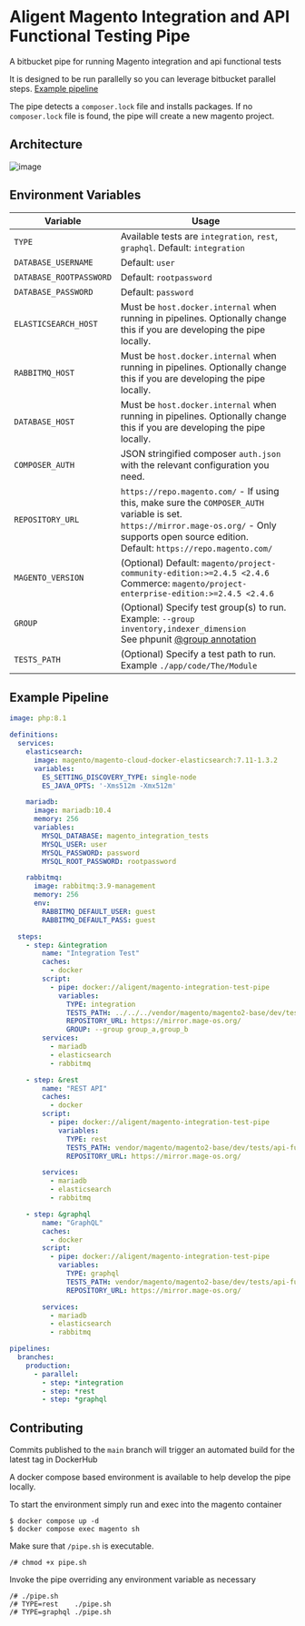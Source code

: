 # Aligent Magento Integration and API Functional Testing Pipe

A bitbucket pipe for running Magento integration and api functional tests 

It is designed to be run parallelly so you can leverage bitbucket parallel steps. [Example pipeline](#example-pipeline)

The pipe detects a `composer.lock` file and installs packages. If no `composer.lock` file is found, the pipe will create
a new magento project.

## Architecture
![image](https://user-images.githubusercontent.com/40108018/213162548-349aeb6a-fb87-4146-b903-ec30afcb32f5.png)


## Environment Variables

| Variable              | Usage                                                                                                                                                      |
|-----------------------|------------------------------------------------------------------------------------------------------------------------------------------------------------|
| `TYPE`                  | Available tests are `integration`, `rest`, `graphql`. Default: `integration`                                                       |
| `DATABASE_USERNAME`     | Default: `user`                                                                                                                                            |
| `DATABASE_ROOTPASSWORD` | Default: `rootpassword`                                                                                                                                    |
| `DATABASE_PASSWORD`     | Default: `password`                                                                                                                                        |
| `ELASTICSEARCH_HOST`    | Must be `host.docker.internal` when running in pipelines. Optionally change this if you are developing the pipe locally.                                   |
| `RABBITMQ_HOST`         | Must be `host.docker.internal` when running in pipelines. Optionally change this if you are developing the pipe locally.                                   |
| `DATABASE_HOST`         | Must be `host.docker.internal` when running in pipelines. Optionally change this if you are developing the pipe locally.                                   |
| `COMPOSER_AUTH`         | JSON stringified composer `auth.json` with the relevant configuration you need.                                                                            |
| `REPOSITORY_URL`        | `https://repo.magento.com/` - If using this, make sure the `COMPOSER_AUTH` variable is set. <br>  `https://mirror.mage-os.org/` - Only supports open source edition. <br> Default: `https://repo.magento.com/` |
| `MAGENTO_VERSION`       | (Optional) Default: `magento/project-community-edition:>=2.4.5 <2.4.6` <br> Commerce: `magento/project-enterprise-edition:>=2.4.5 <2.4.6`                                                                                  |
| `GROUP`                 | (Optional) Specify test group(s) to run. Example: `--group inventory,indexer_dimension` <br> See phpunit [@group annotation](https://phpunit.readthedocs.io/en/9.5/annotations.html#group)                                                                    |
| `TESTS_PATH`            | (Optional) Specify a test path to run. Example `./app/code/The/Module`                                                                                     |

## Example Pipeline
```yml
image: php:8.1

definitions:
  services:
    elasticsearch:
      image: magento/magento-cloud-docker-elasticsearch:7.11-1.3.2
      variables:
        ES_SETTING_DISCOVERY_TYPE: single-node
        ES_JAVA_OPTS: '-Xms512m -Xmx512m'

    mariadb:
      image: mariadb:10.4
      memory: 256
      variables:
        MYSQL_DATABASE: magento_integration_tests
        MYSQL_USER: user
        MYSQL_PASSWORD: password
        MYSQL_ROOT_PASSWORD: rootpassword

    rabbitmq:
      image: rabbitmq:3.9-management
      memory: 256
      env:
        RABBITMQ_DEFAULT_USER: guest
        RABBITMQ_DEFAULT_PASS: guest

  steps:
    - step: &integration
        name: "Integration Test"
        caches:
          - docker
        script:
          - pipe: docker://aligent/magento-integration-test-pipe
            variables:
              TYPE: integration
              TESTS_PATH: ../../../vendor/magento/magento2-base/dev/tests/integration/testsuite/Magento/Framework/MessageQueue/TopologyTest.php
              REPOSITORY_URL: https://mirror.mage-os.org/
              GROUP: --group group_a,group_b
        services: 
          - mariadb
          - elasticsearch
          - rabbitmq

    - step: &rest
        name: "REST API"
        caches:
          - docker
        script:
          - pipe: docker://aligent/magento-integration-test-pipe
            variables:
              TYPE: rest
              TESTS_PATH: vendor/magento/magento2-base/dev/tests/api-functional/testsuite/Magento/Directory/Api/CurrencyInformationAcquirerTest.php
              REPOSITORY_URL: https://mirror.mage-os.org/

        services: 
          - mariadb
          - elasticsearch
          - rabbitmq

    - step: &graphql
        name: "GraphQL"
        caches:
          - docker
        script:
          - pipe: docker://aligent/magento-integration-test-pipe
            variables:
              TYPE: graphql
              TESTS_PATH: vendor/magento/magento2-base/dev/tests/api-functional/testsuite/Magento/GraphQl/Directory/CurrencyTest.php
              REPOSITORY_URL: https://mirror.mage-os.org/

        services: 
          - mariadb
          - elasticsearch
          - rabbitmq

pipelines:
  branches:
    production:
      - parallel:
        - step: *integration
        - step: *rest
        - step: *graphql
```

## Contributing

Commits published to the `main` branch will trigger an automated build for the latest tag in DockerHub

A docker compose based environment is available to help develop the pipe locally.

To start the environment simply run and exec into the magento container

```shell
$ docker compose up -d
$ docker compose exec magento sh
```

Make sure that `/pipe.sh` is executable.

```shell
/# chmod +x pipe.sh
```

Invoke the pipe overriding any environment variable as necessary

```shell
/# ./pipe.sh
/# TYPE=rest    ./pipe.sh
/# TYPE=graphql ./pipe.sh
```
